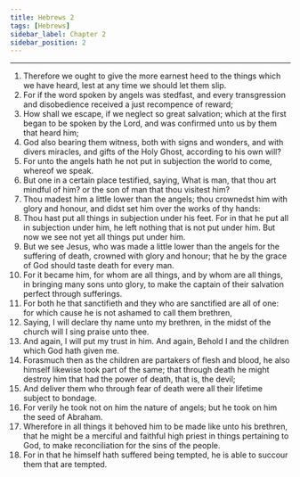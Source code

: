 ```yaml
---
title: Hebrews 2
tags: [Hebrews]
sidebar_label: Chapter 2
sidebar_position: 2
---
```


---
1. Therefore we ought to give the more earnest heed to the things which we have heard, lest at any time we should let them slip.
2. For if the word spoken by angels was stedfast, and every transgression and disobedience received a just recompence of reward;
3. How shall we escape, if we neglect so great salvation; which at the first began to be spoken by the Lord, and was confirmed unto us by them that heard him;
4. God also bearing them witness, both with signs and wonders, and with divers miracles, and gifts of the Holy Ghost, according to his own will?
5. For unto the angels hath he not put in subjection the world to come, whereof we speak.
6. But one in a certain place testified, saying, What is man, that thou art mindful of him? or the son of man that thou visitest him?
7. Thou madest him a little lower than the angels; thou crownedst him with glory and honour, and didst set him over the works of thy hands:
8. Thou hast put all things in subjection under his feet. For in that he put all in subjection under him, he left nothing that is not put under him. But now we see not yet all things put under him.
9. But we see Jesus, who was made a little lower than the angels for the suffering of death, crowned with glory and honour; that he by the grace of God should taste death for every man.
10. For it became him, for whom are all things, and by whom are all things, in bringing many sons unto glory, to make the captain of their salvation perfect through sufferings.
11. For both he that sanctifieth and they who are sanctified are all of one: for which cause he is not ashamed to call them brethren,
12. Saying, I will declare thy name unto my brethren, in the midst of the church will I sing praise unto thee.
13. And again, I will put my trust in him. And again, Behold I and the children which God hath given me.
14. Forasmuch then as the children are partakers of flesh and blood, he also himself likewise took part of the same; that through death he might destroy him that had the power of death, that is, the devil;
15. And deliver them who through fear of death were all their lifetime subject to bondage.
16. For verily he took not on him the nature of angels; but he took on him the seed of Abraham.
17. Wherefore in all things it behoved him to be made like unto his brethren, that he might be a merciful and faithful high priest in things pertaining to God, to make reconciliation for the sins of the people.
18. For in that he himself hath suffered being tempted, he is able to succour them that are tempted.